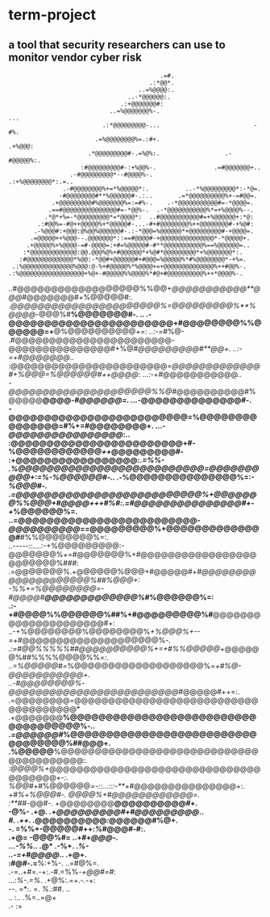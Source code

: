 # term-project

## a tool that security researchers can use to monitor vendor cyber risk

                                              .=#.                                                  
                                           .:*@@*.                                                  
                                        ..=%@@@@:.                                                  
                                     ..-*@@@@@@:.                                                   
                                   .:+@@@@@@@#:                                                     
                                ..=%@@@@@@@%-.                           ...                        
                              .:*@@@@@@@@@-...                          -#%.                        
                            .=%@@@@@@@@%=.:#+.                      .+%@@@:                         
                          .*@@@@@@@@@#-.=%@%:.                  .-#@@@@@%:.                         
                        :#@@@@@@@@@#-:+%@@%-.                .=#@@@@@@@+..                          
                     .-#@@@@@@@@@*--#@@@@%-.             .:+%@@@@@@@@*:.=..                         
                   .-#@@@@@@@@%+=*%@@@@@*:.          ..-*%@@@@@@@@@*:-*@=.                          
                  -#@@@@@@@@#**%@@@@@@#-.:..       .=*@@@@@@@@@@%+-=#@@=.                           
                .+@@@@@@@@@#%@@@@@@@%=:=#%-.    .-*@@@@@@@@@@@#=-*@@@@=.                            
               .==#@@@@@@@@@@@@@@@#=-*@@%-.  .-*@@@@@@@@@@@%*=+%@@@@%--.                            
              .*@*+%=-*@@@@@@@@@*=*@@@@*:  ..#@@@@@@@@@@@#=+%@@@@@@+:*@:                            
            .:#@@%=-#@++@@@@@%+*@@@@@#-...-#+#@@@@@@@@%++@@@@@@@@#-+%@#:                            
           .-%@@@#:+@@@:@%@@%@@@@@@#-.:-*@@@=%@@@@@@*+@@@@@@@@@#-+@@@@=.                            
          .=@@@@@++%@@@--.@@@@@@@*::==#@@@@#-+@@@@@@@@@@@@@@@*-*@@@@@+.                             
         .+@@@@@%+%@@@@-=#-@@@@=:+#=%@@@@@#-#**@@@@@@@@@@@%==%@@@@@@=..                             
        :*@@@@@@@@@@@@@:@@.@@@%@%+#@@@@@@*+%@#*@@@@@@@@@*+%@@@@@@@*:.                               
       :#@@@@@@@@@@@@@*%@@:-*@@#+@@@@@@#+#@@@=%@@@@@%*#%@@@@@@@@*-+%=.                              
     .:%@@@@@@@@@@@@@@%@@@:@-%+#@@@@@%*%@@@@+=+@@@@@@@@@@@@@@%++#@@%-.                              
    .:%@@@@@@@@@@@@@@@@@@+%@+-#@@@@@%%@@@@%*#@+#@@@@@@@@@@%++*@@@@%-.                               
   ..#@@@@@@@@@@@@@@@@@@%%@@+*@@@@@@@@@@@**@@@*#@@@@@@@#*+*%@@@@@#:.                                
   .*@@@@@@@@@@@@@@@@@@@@@@%=@@@@@@@@@%**%@@@@-*@@@%#**%@@@@@@@#-.                                ..
  .-@@@@@@@@@@@@@@@@@@@@@@@+#@@@@@@@@%%@@@@@@=+**@%@@@@@@@@@@*+=:                         ..:-=*#%@-
  .#@@@@@@@@@@@@@@@@@@@@@@@-@@@@@@@@@@@@@@@#+%@#*@@@@@@@@@#**@@+.                  ..:-=+#@@@@@@@*..
  :@@@@@@@@@@@@@@@@@@@@@@@*=@@@@@@@@@@@@@#+%@@@=%@@@@@@#++@@@@*:             ...:-+#@@@@@@@@@@@*..  
  -@@@@@@@@@@@@@@@@@@@@@%%@#*@@@@@@@@@@#%@@@@@**@@@@*-#@@@@@@=.          ...-*@@@@@@@@@@@@@@#-.     
  -@@@@@@@@@@@@@@@@@@@@@@@@@=%@@@@@@@@@@@@@@@=#%+=#@@@@@@@@+.       ...-*@@@@@@@@@@@@@@@@*:..       
  :@@@@@@@@@@@@@@@@@@@@@@@@+#-%@@@@@@@@@@@@*++*@@@@@@@@@#-        :+@@@@@@@@@@@@@@@@@*:.=%%-        
  .%@@@@@@@@@@@@@@@@@@@@@@@@@@=@@@@@@@@@@+:=%-%@@@@@@#-..    .-*%@@@@@@@@@@@@@@@%=:-*%@@@#-.        
  .=@@@@@@@@@@@@@@@@@@@@@@@@@@%+@@@@@@@%%@@@+#@@@@+++#%#:.=#@@@@@@@@@@@@@@@#+-+*%@@@@@@%=.          
  ..=@@@@@@@@@@@@@@@@@@@@@@@@@*-@@@@@@@@@@*==@@@@@@@@@%+@@@@@@@@@@@@@@#**#%%@@@@@@@@%=:.            
    ..-----::....:-+%@@@@@@@@@:-@@@@@@@%*+*=#@@@@@@@%+#@@@@@@@@@@@@@@@@@@@@@@@@%#*##*:              
                    .=@@@@@@@%.+@@@@@@%@@@+#@@@@@#+*#@@@@@@@@@@@@@@@@@@@@%***##%@@@+:               
                      -%%*+***=%@@@@@@@@*=-#@@@@#******@@@@@@@@@@@@@%***#%@@@@@@%=:                 
                    .:-+#@@@@%%@@@@@@%##%+#@@@@@@@@@%#**@@@@@@@@@@@@@@@@@@@@@#+:                    
                ..-+%@@@@@@@@%@@@@@@@@%*+%@@@%+--=+*#@@@@@@@@@@@@@@@@@@@@%*-.                       
             .:=#@@%%%%%##@@@@@@@@@@%+=+#%%@@@@@*+@@@@@@%##%%%%@@@@%%*=:.                           
          ..=%@@@@@#=*%@@@@@@@@@@@@@@@@@@@%*=+#%@-@@@@@@@@@@@+.                                     
       ..-#@@@@@@@@%*-*@@@@@@@@@@@@@@@@@@@@@@@@@*#@@@@@#++=:.                                       
      .=@@@@@@@@*=*@@@@@@@@@@@@@@@@@@@@@@@@@@@@@@@@@@@@@*                                           
    .+@@@@@@@**%@@@@@@@@@@@@@@@@@@@@@@@@@@@@@@@@@@@@%*-..                                           
  .=@@@@@@#*%@@@@@@@@@@@@@@@@@@@@@@@@@@@@@@@@@@%##@@@+.                                             
 .%@@@@@**%@@@@@@@@@@@@@@@@@@@@@@@@@@@@@@@@@@@@@@@@*:.                                              
:@@@@%+*@@@@@@@@@@@@@@@@@@@@@@@@@@@@@@@@@@@@@@*+-:.                                                 
%@@#*+#%@@@@@@*=-::...:::-**+*#@@@@@@@@@@@@@@@+:.                                                   
+*#%*+*%@@@#-.           *@@@@%*+#@@@@@@@@@@@@=.                                                    
:**##-*@@#-.            +@@@@@@@@**@@@@@@@@@@#+.                                                    
-@%- .+@*.            .+@@@@@@@@@#+#@@@@@@@@@*..                                                    
*#.  .++.            .*@@@@@@@@@@*:*@@@@@@#%@+.                                                     
-.                   =%%+-@@@@@#++:*%*#@@@#-#:.                                                     
                     .+@= -@@@%#= ..+#+*@@@-.                                                       
                 ...-%%..  .*@*   .-%+. .*%-                                                        
           ..-=+#@@@@*..         .+@+.                                                              
          :#@#-.=**%:+%-.    ..=#@%=.                                                               
         .-=..+#=.-+:.-#.=%%*-+@@#=#*:                                                              
         ...:*%-.=%*.  .+@%:.=+.-*.-*+:                                                             
            --.  =*:.   =. *%*.:##.  ..                                                             
            ..   :..      .%=..=@+                                                                  
                          .-   :=                                                                   